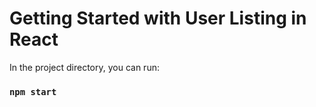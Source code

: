 # Getting Started with User Listing in React

In the project directory, you can run:

### `npm start`
